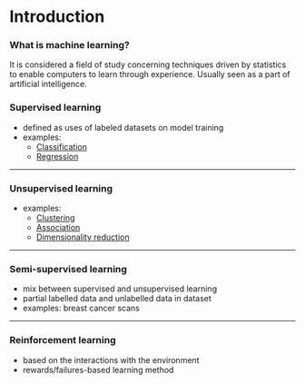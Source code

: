 # Introduction
### What is machine learning?
It is considered a field of study concerning techniques driven by statistics to enable computers to learn through experience. Usually seen as a part of artificial intelligence.

### Supervised learning
- defined as uses of labeled datasets on model training
- examples:
    - [Classification](./Types-of-Learning/Supervised-Learning/classification.md)                        
    - [Regression](./Types-of-Learning/Supervised-Learning/regression.md)                                       
---

### Unsupervised learning
- examples:
    - [Clustering](./Types-of-Learning/Unsupervised-Learning/clustering.md)    
    - [Association](./Types-of-Learning/Unsupervised-Learning/association.md)    
    - [Dimensionality reduction](.Types-of-Learning/Unsupervised-Learning/dimensionalityReduction.md)    
---

### Semi-supervised learning
- mix between supervised and unsupervised learning
- partial labelled data and unlabelled data in dataset
- examples: breast cancer scans
---

### Reinforcement learning
- based on the interactions with the environment
- rewards/failures-based learning method




